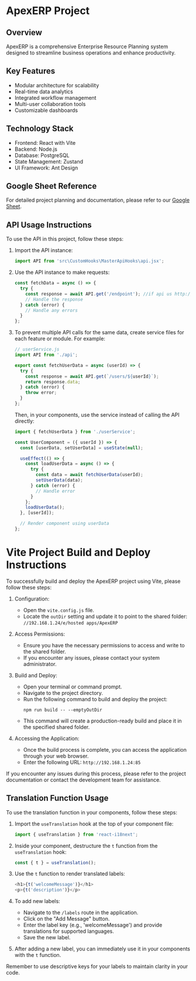# ApexERP Project

## Overview
ApexERP is a comprehensive Enterprise Resource Planning system designed to streamline business operations and enhance productivity.

## Key Features
- Modular architecture for scalability
- Real-time data analytics
- Integrated workflow management
- Multi-user collaboration tools
- Customizable dashboards

## Technology Stack
- Frontend: React with Vite
- Backend: Node.js
- Database: PostgreSQL
- State Management: Zustand
- UI Framework: Ant Design

## Google Sheet Reference
For detailed project planning and documentation, please refer to our [Google Sheet](https://docs.google.com/spreadsheets/d/1YajPg5hwe0ow8eHWkJlVeO5g7RX93A3zy9A3Cl6khts/edit?gid=747833457#gid=747833457).

## API Usage Instructions

To use the API in this project, follow these steps:

1. Import the API instance:
   ```javascript
   import API from 'src\CustomHooks\MasterApiHooks\api.jsx';
   ```

2. Use the API instance to make requests:
   ```javascript
   const fetchData = async () => {
     try {
       const response = await API.get('/endpoint'); //if api us http://192.168.1.24:85/api/login then keep endpoint only /login
       // Handle the response
     } catch (error) {
       // Handle any errors
     }
   };
   ```

3. To prevent multiple API calls for the same data, create service files for each feature or module. For example:

   ```javascript
   // userService.js
   import API from './api';

   export const fetchUserData = async (userId) => {
     try {
       const response = await API.get(`/users/${userId}`);
       return response.data;
     } catch (error) {
       throw error;
     }
   };
   ```

   Then, in your components, use the service instead of calling the API directly:

   ```javascript
   import { fetchUserData } from './userService';

   const UserComponent = ({ userId }) => {
     const [userData, setUserData] = useState(null);

     useEffect(() => {
       const loadUserData = async () => {
         try {
           const data = await fetchUserData(userId);
           setUserData(data);
         } catch (error) {
           // Handle error
         }
       };
       loadUserData();
     }, [userId]);

     // Render component using userData
   };
   ```

# Vite Project Build and Deploy Instructions

To successfully build and deploy the ApexERP project using Vite, please follow these steps:

1. Configuration:
   - Open the `vite.config.js` file.
   - Locate the `outDir` setting and update it to point to the shared folder:
     `//192.168.1.24/e/hosted apps/ApexERP`

2. Access Permissions:
   - Ensure you have the necessary permissions to access and write to the shared folder.
   - If you encounter any issues, please contact your system administrator.

3. Build and Deploy:
   - Open your terminal or command prompt.
   - Navigate to the project directory.
   - Run the following command to build and deploy the project:
     ```
     npm run build -- --emptyOutDir
     ```
   - This command will create a production-ready build and place it in the specified shared folder.

4. Accessing the Application:
   - Once the build process is complete, you can access the application through your web browser.
   - Enter the following URL: `http://192.168.1.24:85`

If you encounter any issues during this process, please refer to the project documentation or contact the development team for assistance.

## Translation Function Usage

To use the translation function in your components, follow these steps:

1. Import the `useTranslation` hook at the top of your component file:
   ```javascript
   import { useTranslation } from 'react-i18next';
   ```

2. Inside your component, destructure the `t` function from the `useTranslation` hook:
   ```javascript
   const { t } = useTranslation();
   ```

3. Use the `t` function to render translated labels:
   ```javascript
   <h1>{t('welcomeMessage')}</h1>
   <p>{t('description')}</p>
   ```

4. To add new labels:
   - Navigate to the `/labels` route in the application.
   - Click on the "Add Message" button.
   - Enter the label key (e.g., 'welcomeMessage') and provide translations for supported languages.
   - Save the new label.

5. After adding a new label, you can immediately use it in your components with the `t` function.

Remember to use descriptive keys for your labels to maintain clarity in your code.
